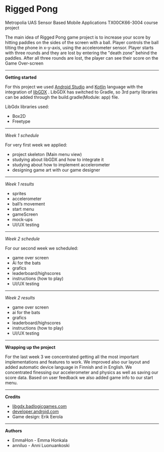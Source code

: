 # Rigged Pong
Metropolia UAS Sensor Based Mobile Applications TX00CK66-3004 course project

The main idea of Rigged Pong game project is to increase your score by hitting paddles on the sides of the screen with a ball. Player controls the ball tilting the phone in x-y-axis, using the accelerometer sensor. Player starts with three rounds and they are lost by entering the "death zone" behind the paddles. After all three rounds are lost, the player can see their score on the Game Over-screen 


---  

**Getting started**  

For this project we used [Android Studio](https://developer.android.com/studio/ "Android Studio") and [Kotlin](https://kotlinlang.org/ "Kotlin") language with the integration of [libGDX](https://github.com/libGDX/libGDX "LibGDX") .
LibGDX has switched to Gradle, so 3rd party libraries can be added through the build.gradle(Module: app) file. 

LibGdx libraries used: 
* Box2D
* Freetype

--- 

*Week 1 schedule*  

For very first week we applied:  
* project skeleton (Main menu view)
* studying about libGDX and how to integrate it
* studying about how to implement accelerometer
* designing game art with our game designer


---

*Week 1 results*  

* sprites
* accelerometer
* ball’s movement
* start menu
* gameScreen
* mock-ups
* UI/UX testing

---  

*Week 2 schedule*  

For our second week we scheduled:  
* game over screen
* Ai for the bats
* grafics
* leaderboard/highscores
* instructions (how to play)
* UI/UX testing

---  

*Week 2 results*  

* game over screen
* ai for the bats
* grafics
* leaderboard/highscores
* instructions (how to play)
* UI/UX testing

---  

**Wrapping up the project**

For the last week 3 we concentrated getting all the most important implementations and features to work. We improved also our layout and added automatic device language in Finnish and in English. We concentrated finessing our accelerometer and physics as well as saving our score data. Based on user feedback we also added game info to our start menu.  


---  


**Credits**
* [libgdx.badlogicgames.com](https://libgdx.badlogicgames.com)
* [developer.android.com](https://developer.android.com/)
* Game design: Erik Eerola

---  

**Authors**
* EmmaHon - Emma Honkala
* anniluo - Anni Luonuankoski 
